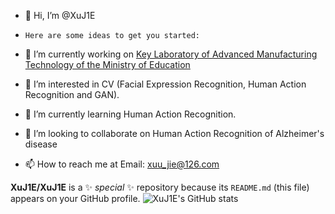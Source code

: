 - 👋 Hi, I’m @XuJ1E
- `Here are some ideas to get you started:`
- 🔭 I’m currently working on [Key Laboratory of Advanced Manufacturing Technology of the Ministry of Education](http://amt.gzu.edu.cn/)

- 👀 I’m interested in CV (Facial Expression Recognition, Human Action Recognition and GAN).
- 🌱 I’m currently learning Human Action Recognition.
- 💞️ I’m looking to collaborate on Human Action Recognition of Alzheimer's disease
- 📫 How to reach me at Email: xuu_jie@126.com

**XuJ1E/XuJ1E** is a ✨ _special_ ✨ repository because its `README.md` (this file) appears on your GitHub profile.
![XuJ1E's GitHub stats](https://github-readme-stats.vercel.app/api?username=XuJ1E&show_icons=true&theme=radical)
